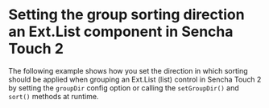 # Setting the group sorting direction an Ext.List component in Sencha Touch 2 #

The following example shows how you set the direction in which sorting should be applied when grouping an Ext.List (list) control in Sencha Touch 2 by setting the `groupDir` config option or calling the `setGroupDir()` and `sort()` methods at runtime.
